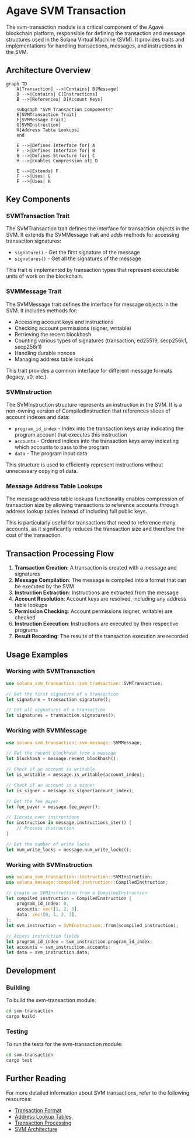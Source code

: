 # Agave SVM Transaction

The svm-transaction module is a critical component of the Agave blockchain platform, responsible for defining the transaction and message structures used in the Solana Virtual Machine (SVM). It provides traits and implementations for handling transactions, messages, and instructions in the SVM.

## Architecture Overview

```mermaid
graph TD
    A[Transaction] -->|Contains| B[Message]
    B -->|Contains| C[Instructions]
    B -->|References| D[Account Keys]
    
    subgraph "SVM Transaction Components"
    E[SVMTransaction Trait]
    F[SVMMessage Trait]
    G[SVMInstruction]
    H[Address Table Lookups]
    end
    
    E -->|Defines Interface for| A
    F -->|Defines Interface for| B
    G -->|Defines Structure for| C
    H -->|Enables Compression of| D
    
    E -->|Extends| F
    F -->|Uses| G
    F -->|Uses| H
```

## Key Components

### SVMTransaction Trait
The SVMTransaction trait defines the interface for transaction objects in the SVM. It extends the SVMMessage trait and adds methods for accessing transaction signatures:
- `signature()` - Get the first signature of the message
- `signatures()` - Get all the signatures of the message

This trait is implemented by transaction types that represent executable units of work on the blockchain.

### SVMMessage Trait
The SVMMessage trait defines the interface for message objects in the SVM. It includes methods for:
- Accessing account keys and instructions
- Checking account permissions (signer, writable)
- Retrieving the recent blockhash
- Counting various types of signatures (transaction, ed25519, secp256k1, secp256r1)
- Handling durable nonces
- Managing address table lookups

This trait provides a common interface for different message formats (legacy, v0, etc.).

### SVMInstruction
The SVMInstruction structure represents an instruction in the SVM. It is a non-owning version of CompiledInstruction that references slices of account indexes and data:
- `program_id_index` - Index into the transaction keys array indicating the program account that executes this instruction
- `accounts` - Ordered indices into the transaction keys array indicating which accounts to pass to the program
- `data` - The program input data

This structure is used to efficiently represent instructions without unnecessary copying of data.

### Message Address Table Lookups
The message address table lookups functionality enables compression of transaction size by allowing transactions to reference accounts through address lookup tables instead of including full public keys.

This is particularly useful for transactions that need to reference many accounts, as it significantly reduces the transaction size and therefore the cost of the transaction.

## Transaction Processing Flow

1. **Transaction Creation**: A transaction is created with a message and signatures
2. **Message Compilation**: The message is compiled into a format that can be executed by the SVM
3. **Instruction Extraction**: Instructions are extracted from the message
4. **Account Resolution**: Account keys are resolved, including any address table lookups
5. **Permission Checking**: Account permissions (signer, writable) are checked
6. **Instruction Execution**: Instructions are executed by their respective programs
7. **Result Recording**: The results of the transaction execution are recorded

## Usage Examples

### Working with SVMTransaction

```rust
use solana_svm_transaction::svm_transaction::SVMTransaction;

// Get the first signature of a transaction
let signature = transaction.signature();

// Get all signatures of a transaction
let signatures = transaction.signatures();
```

### Working with SVMMessage

```rust
use solana_svm_transaction::svm_message::SVMMessage;

// Get the recent blockhash from a message
let blockhash = message.recent_blockhash();

// Check if an account is writable
let is_writable = message.is_writable(account_index);

// Check if an account is a signer
let is_signer = message.is_signer(account_index);

// Get the fee payer
let fee_payer = message.fee_payer();

// Iterate over instructions
for instruction in message.instructions_iter() {
    // Process instruction
}

// Get the number of write locks
let num_write_locks = message.num_write_locks();
```

### Working with SVMInstruction

```rust
use solana_svm_transaction::instruction::SVMInstruction;
use solana_message::compiled_instruction::CompiledInstruction;

// Create an SVMInstruction from a CompiledInstruction
let compiled_instruction = CompiledInstruction {
    program_id_index: 0,
    accounts: vec![1, 2, 3],
    data: vec![0, 1, 2, 3],
};
let svm_instruction = SVMInstruction::from(&compiled_instruction);

// Access instruction fields
let program_id_index = svm_instruction.program_id_index;
let accounts = svm_instruction.accounts;
let data = svm_instruction.data;
```

## Development

### Building

To build the svm-transaction module:

```bash
cd svm-transaction
cargo build
```

### Testing

To run the tests for the svm-transaction module:

```bash
cd svm-transaction
cargo test
```

## Further Reading

For more detailed information about SVM transactions, refer to the following resources:

- [Transaction Format](https://docs.anza.xyz/developing/programming-model/transactions)
- [Address Lookup Tables](https://docs.anza.xyz/developing/programming-model/lookup-tables)
- [Transaction Processing](https://docs.anza.xyz/validator/transaction-processing)
- [SVM Architecture](https://docs.anza.xyz/validator/runtime)